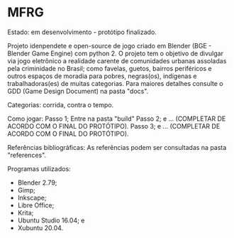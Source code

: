 # MFRG

Estado: em desenvolvimento - protótipo finalizado.


Projeto idenpendete e open-source de jogo criado em Blender (BGE - Blender Game Engine) com python 2.
O projeto tem o objetivo de divulgar via jogo eletrônico a realidade carente de comunidades 
urbanas assoladas pela criminidade no Brasil; como favelas, guetos, bairros periféricos e outros 
espaços de moradia para pobres, negras(os), indígenas e trabalhadoras(es) de muitas categorias.
Para maiores detalhes consulte o GDD (Game Design Document) na pasta "docs".


Categorias: corrida, contra o tempo.


Como jogar:
Passo 1; Entre na pasta "build"
Passo 2; e ... (COMPLETAR DE ACORDO COM O FINAL DO PROTÓTIPO).
Passo 3; e ... (COMPLETAR DE ACORDO COM O FINAL DO PROTÓTIPO).


Referências bibliográficas:
As referências podem ser consultadas na pasta "references".


Programas utilizados:
- Blender 2.79;
- Gimp;
- Inkscape;
- Libre Office;
- Krita;
- Ubuntu Studio 16.04; e
- Xubuntu 20.04.

